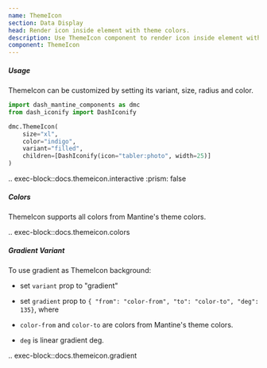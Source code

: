 ```yaml
---
name: ThemeIcon
section: Data Display
head: Render icon inside element with theme colors.
description: Use ThemeIcon component to render icon inside element with theme colors.
component: ThemeIcon
---
```


##### Usage

ThemeIcon can be customized by setting its variant, size, radius and color.

```python
import dash_mantine_components as dmc
from dash_iconify import DashIconify

dmc.ThemeIcon(
    size="xl",
    color="indigo",
    variant="filled",
    children=[DashIconify(icon="tabler:photo", width=25)]
)
```

.. exec-block::docs.themeicon.interactive
    :prism: false

##### Colors

ThemeIcon supports all colors from Mantine's theme colors.

.. exec-block::docs.themeicon.colors

##### Gradient Variant

To use gradient as ThemeIcon background:

* set `variant` prop to "gradient"
* set `gradient` prop to `{ "from": "color-from", "to": "color-to", "deg": 135}`, where

* `color-from` and `color-to` are colors from Mantine's theme colors.
* `deg` is linear gradient deg.

.. exec-block::docs.themeicon.gradient

